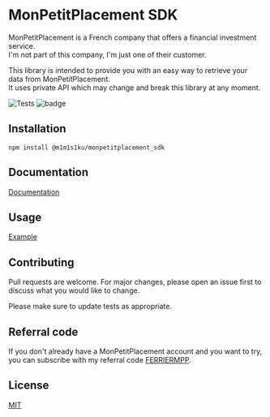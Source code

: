 # MonPetitPlacement SDK

MonPetitPlacement is a French company that offers a financial investment service.  
I'm not part of this company, I'm just one of their customer.

This library is intended to provide you with an easy way to retrieve your data from MonPetitPlacement.  
It uses private API which may change and break this library at any moment.

![Tests](https://github.com/m1m1s1ku/monpetitplacement_sdk/actions/workflows/ci.yml/badge.svg)
![badge](https://img.shields.io/endpoint?url=https://gist.githubusercontent.com/m1m1s1ku/2092672dc5df17bbd8a51d7f746b9b94/raw/test.json)


## Installation

```
npm install @m1m1s1ku/monpetitplacement_sdk
```

## Documentation

[Documentation](https://m1m1s1ku.github.io/monpetitplacement_sdk/)

## Usage

[Example](https://github.com/m1m1s1ku/monpetitplacement_sdk/blob/main/call-all-apis.ts)

## Contributing

Pull requests are welcome. For major changes, please open an issue first to discuss what you would like to change.

Please make sure to update tests as appropriate.

## Referral code

If you don't already have a MonPetitPlacement account and you want to try, you can subscribe with my referral code [FERRIERMPP](http://www.monpetitplacement.fr/fr/affiliate/sea?cp=FERRIERMPP).

## License

[MIT](./LICENSE)

